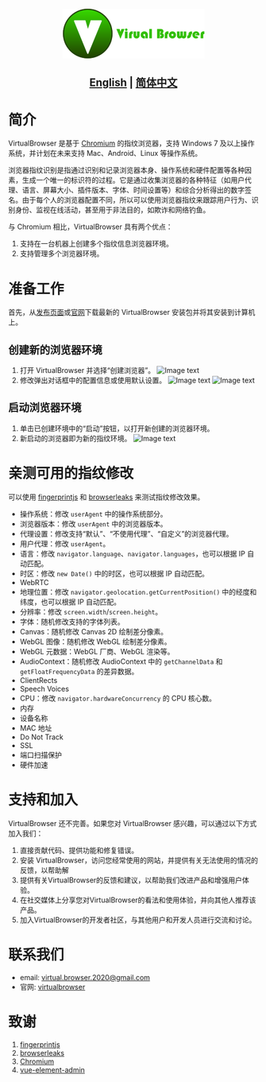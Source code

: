 <p align="center">
  <img src="assets/logo.png">
</p>

## <p align="center"><b><a href="README.md">English</a> | <a href="README_CN.md">简体中文</a></b></p>


# 简介
VirtualBrowser 是基于 [Chromium](https://dev.chromium.org) 的指纹浏览器，支持 Windows 7 及以上操作系统，并计划在未来支持 Mac、Android、Linux 等操作系统。

浏览器指纹识别是指通过识别和记录浏览器本身、操作系统和硬件配置等各种因素，生成一个唯一的标识符的过程。它是通过收集浏览器的各种特征（如用户代理、语言、屏幕大小、插件版本、字体、时间设置等）和综合分析得出的数字签名。由于每个人的浏览器配置不同，所以可以使用浏览器指纹来跟踪用户行为、识别身份、监视在线活动，甚至用于非法目的，如欺诈和网络钓鱼。

与 Chromium 相比，VirtualBrowser 具有两个优点：

1. 支持在一台机器上创建多个指纹信息浏览器环境。
2. 支持管理多个浏览器环境。


# 准备工作
首先，从[发布页面]()或[官网](http://virtualbrowser.cc)下载最新的 VirtualBrowser 安装包并将其安装到计算机上。

## 创建新的浏览器环境
1. 打开 VirtualBrowser 并选择“创建浏览器”。
![Image text](https://github.com/Virtual-Browser/VirtualBrowser/blob/main/assets/welcome_zh-cn.png)
2. 修改弹出对话框中的配置信息或使用默认设置。
![Image text](https://github.com/Virtual-Browser/VirtualBrowser/blob/main/assets/create_zh-cn.png)
![Image text](https://github.com/Virtual-Browser/VirtualBrowser/blob/main/assets/create_success_zh-cn.png)

## 启动浏览器环境
1. 单击已创建环境中的“启动”按钮，以打开新创建的浏览器环境。
2. 新启动的浏览器即为新的指纹环境。
![Image text](https://github.com/Virtual-Browser/VirtualBrowser/blob/main/assets/launch.png)

# 亲测可用的指纹修改
可以使用 [fingerprintjs](https://fingerprintjs.github.io/fingerprintjs/) 和 [browserleaks](https://browserleaks.com/) 来测试指纹修改效果。

- 操作系统：修改 `userAgent` 中的操作系统部分。
- 浏览器版本：修改 `userAgent` 中的浏览器版本。
- 代理设置：修改支持“默认”、“不使用代理”、“自定义”的浏览器代理。
- 用户代理：修改 `userAgent`。
- 语言：修改 `navigator.language`、`navigator.languages`，也可以根据 IP 自动匹配。
- 时区：修改 `new Date()` 中的时区，也可以根据 IP 自动匹配。
- WebRTC
- 地理位置：修改 `navigator.geolocation.getCurrentPosition()` 中的经度和纬度，也可以根据 IP 自动匹配。
- 分辨率：修改 `screen.width`/`screen.height`。
- 字体：随机修改支持的字体列表。
- Canvas：随机修改 Canvas 2D 绘制差分像素。
- WebGL 图像：随机修改 WebGL 绘制差分像素。
- WebGL 元数据：WebGL 厂商、WebGL 渲染等。
- AudioContext：随机修改 AudioContext 中的 `getChannelData` 和 `getFloatFrequencyData` 的差异数据。
- ClientRects
- Speech Voices
- CPU：修改 `navigator.hardwareConcurrency` 的 CPU 核心数。
- 内存
- 设备名称
- MAC 地址
- Do Not Track
- SSL
- 端口扫描保护
- 硬件加速

# 支持和加入
VirtualBrowser 还不完善。如果您对 VirtualBrowser 感兴趣，可以通过以下方式加入我们：

1. 直接贡献代码、提供功能和修复错误。
2. 安装 VirtualBrowser，访问您经常使用的网站，并提供有关无法使用的情况的反馈，以帮助解
3. 提供有关VirtualBrowser的反馈和建议，以帮助我们改进产品和增强用户体验。
4. 在社交媒体上分享您对VirtualBrowser的看法和使用体验，并向其他人推荐该产品。
5. 加入VirtualBrowser的开发者社区，与其他用户和开发人员进行交流和讨论。


# 联系我们
- email:  [virtual.browser.2020@gmail.com](mailto:virtual.browser.2020@gmail.com)
- 官网:  [virtualbrowser](http://virtualbrowser.cc)

# 致谢
1. [fingerprintjs](https://fingerprintjs.github.io/fingerprintjs/)
2. [browserleaks](https://browserleaks.com/)
3. [Chromium](https://dev.chromium.org)
4. [vue-element-admin](https://github.com/PanJiaChen/vue-element-admin)
